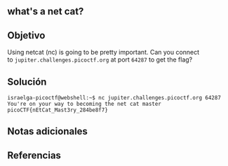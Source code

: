 ## what's a net cat?
## Objetivo
Using netcat (nc) is going to be pretty important. Can you connect to `jupiter.challenges.picoctf.org` at port `64287` to get the flag?
## Solución 
```shell
israelga-picoctf@webshell:~$ nc jupiter.challenges.picoctf.org 64287
You're on your way to becoming the net cat master
picoCTF{nEtCat_Mast3ry_284be8f7}

```
## Notas adicionales
## Referencias